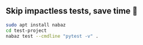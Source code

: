 ## Skip impactless tests, save time 👋
```bash
sudo apt install nabaz
cd test-project
nabaz test --cmdline "pytest -v" .
```
